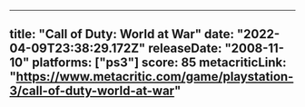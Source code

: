 
---
title: "Call of Duty: World at War"
date: "2022-04-09T23:38:29.172Z"
releaseDate: "2008-11-10"
platforms: ["ps3"]
score: 85
metacriticLink: "https://www.metacritic.com/game/playstation-3/call-of-duty-world-at-war"
---
